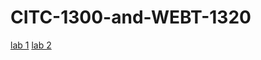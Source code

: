 # CITC-1300-and-WEBT-1320
<a href="Lab 1/Index.html" target="_blank">lab 1</a>
<a href="Lab 2/Index.html" target="_blank">lab 2</a>